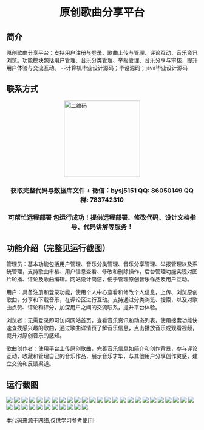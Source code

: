 <p><h1 align="center">原创歌曲分享平台</h1></p>

## 简介
原创歌曲分享平台：支持用户注册与登录、歌曲上传与管理、评论互动、音乐资讯浏览。功能模块包括用户管理、音乐分类管理、举报管理、音乐分享与审核，提升用户体验与交流互动。    --计算机毕业设计源码；毕设源码；java毕业设计源码


## 联系方式
<img src="https://bs-1329754181.cos.ap-shanghai.myqcloud.com/wx.jpg" alt="二维码" style="display: block; margin: 0 auto;" width="200px">
<p><h3 align="center">获取完整代码与数据库文件 + 微信：bysj5151 QQ: 86050149 QQ群: 783742310</h3></p>
<p><h3 align="center">可帮忙远程部署 包运行成功！提供远程部署、修改代码、设计文档指导、代码讲解等服务！</h3></p>

## 功能介绍（完整见运行截图）
管理员：基本功能包括用户管理、音乐分类管理、音乐分享管理、举报管理以及系统管理，支持歌曲审核、用户信息查看、修改和删除操作，后台管理功能实现对图片轮播、评论及歌曲编辑。网站设计简洁，便于管理原创音乐作品及用户互动。

用户：具备注册和登录功能，使用个人中心查看和修改个人信息，上传、浏览原创歌曲，分享和下载音乐，在评论区进行互动。支持通过分类浏览、搜索，以及对歌曲点赞、评论和评分，加深用户之间的交流联系，提升平台体验。

浏览者：无需登录即可访问网站首页，查看音乐资讯和动态列表，使用搜索功能快速查找感兴趣的歌曲，通过歌曲详情页了解音乐信息，点击播放音乐或观看视频，提升对原创音乐的感知。

歌曲创作者：使用平台上传原创歌曲，完善音乐信息如简介和创作背景，参与评论互动，收藏和管理自己的音乐作品，展示音乐才华，与其他用户分享创作灵感，建立交流和反馈渠道。


## 运行截图
![](https://bs-1329754181.cos.ap-shanghai.myqcloud.com/spring/OriginalSongShare-/img/001.jpg)
![](https://bs-1329754181.cos.ap-shanghai.myqcloud.com/spring/OriginalSongShare-/img/002.jpg)
![](https://bs-1329754181.cos.ap-shanghai.myqcloud.com/spring/OriginalSongShare-/img/003.jpg)
![](https://bs-1329754181.cos.ap-shanghai.myqcloud.com/spring/OriginalSongShare-/img/004.jpg)
![](https://bs-1329754181.cos.ap-shanghai.myqcloud.com/spring/OriginalSongShare-/img/005.jpg)
![](https://bs-1329754181.cos.ap-shanghai.myqcloud.com/spring/OriginalSongShare-/img/006.jpg)
![](https://bs-1329754181.cos.ap-shanghai.myqcloud.com/spring/OriginalSongShare-/img/007.jpg)
![](https://bs-1329754181.cos.ap-shanghai.myqcloud.com/spring/OriginalSongShare-/img/008.jpg)
![](https://bs-1329754181.cos.ap-shanghai.myqcloud.com/spring/OriginalSongShare-/img/009.jpg)
![](https://bs-1329754181.cos.ap-shanghai.myqcloud.com/spring/OriginalSongShare-/img/010.jpg)
![](https://bs-1329754181.cos.ap-shanghai.myqcloud.com/spring/OriginalSongShare-/img/011.jpg)
![](https://bs-1329754181.cos.ap-shanghai.myqcloud.com/spring/OriginalSongShare-/img/012.jpg)
![](https://bs-1329754181.cos.ap-shanghai.myqcloud.com/spring/OriginalSongShare-/img/013.jpg)
![](https://bs-1329754181.cos.ap-shanghai.myqcloud.com/spring/OriginalSongShare-/img/014.jpg)
![](https://bs-1329754181.cos.ap-shanghai.myqcloud.com/spring/OriginalSongShare-/img/015.jpg)
![](https://bs-1329754181.cos.ap-shanghai.myqcloud.com/spring/OriginalSongShare-/img/016.jpg)
![](https://bs-1329754181.cos.ap-shanghai.myqcloud.com/spring/OriginalSongShare-/img/017.jpg)
![](https://bs-1329754181.cos.ap-shanghai.myqcloud.com/spring/OriginalSongShare-/img/018.jpg)
![](https://bs-1329754181.cos.ap-shanghai.myqcloud.com/spring/OriginalSongShare-/img/019.jpg)
![](https://bs-1329754181.cos.ap-shanghai.myqcloud.com/spring/OriginalSongShare-/img/020.jpg)
![](https://bs-1329754181.cos.ap-shanghai.myqcloud.com/spring/OriginalSongShare-/img/021.jpg)
![](https://bs-1329754181.cos.ap-shanghai.myqcloud.com/spring/OriginalSongShare-/img/022.jpg)
![](https://bs-1329754181.cos.ap-shanghai.myqcloud.com/spring/OriginalSongShare-/img/023.jpg)
![](https://bs-1329754181.cos.ap-shanghai.myqcloud.com/spring/OriginalSongShare-/img/024.jpg)
![](https://bs-1329754181.cos.ap-shanghai.myqcloud.com/spring/OriginalSongShare-/img/025.jpg)
![](https://bs-1329754181.cos.ap-shanghai.myqcloud.com/spring/OriginalSongShare-/img/026.jpg)
![](https://bs-1329754181.cos.ap-shanghai.myqcloud.com/spring/OriginalSongShare-/img/027.jpg)
![](https://bs-1329754181.cos.ap-shanghai.myqcloud.com/spring/OriginalSongShare-/img/028.jpg)
![](https://bs-1329754181.cos.ap-shanghai.myqcloud.com/spring/OriginalSongShare-/img/029.jpg)
![](https://bs-1329754181.cos.ap-shanghai.myqcloud.com/spring/OriginalSongShare-/img/030.jpg)
![](https://bs-1329754181.cos.ap-shanghai.myqcloud.com/spring/OriginalSongShare-/img/031.jpg)
![](https://bs-1329754181.cos.ap-shanghai.myqcloud.com/spring/OriginalSongShare-/img/032.jpg)
![](https://bs-1329754181.cos.ap-shanghai.myqcloud.com/spring/OriginalSongShare-/img/033.jpg)
![](https://bs-1329754181.cos.ap-shanghai.myqcloud.com/spring/OriginalSongShare-/img/034.jpg)
![](https://bs-1329754181.cos.ap-shanghai.myqcloud.com/spring/OriginalSongShare-/img/035.jpg)
![](https://bs-1329754181.cos.ap-shanghai.myqcloud.com/spring/OriginalSongShare-/img/036.jpg)

<p>本代码来源于网络,仅供学习参考使用!</p>
